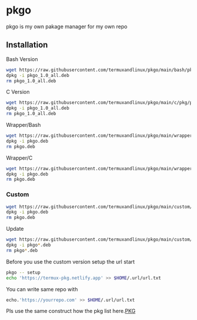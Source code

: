 # pkgo

pkgo is my own pakage manager for my own repo

## Installation

Bash Version
```bash 
wget https://raw.githubusercontent.com/termuxandlinux/pkgo/main/bash/pkg/pkgo_1.0_all.deb 
dpkg -i pkgo_1.0_all.deb 
rm pkgo_1.0_all.deb
```

C Version
```bash 
wget https://raw.githubusercontent.com/termuxandlinux/pkgo/main/c/pkg/pkgo_1.0_all.deb 
dpkg -i pkgo_1.0_all.deb 
rm pkgo_1.0_all.deb 
```

Wrapper/Bash
```bash
wget https://raw.githubusercontent.com/termuxandlinux/pkgo/main/wrapper/bash/pkg/pkgo.deb
dpkg -i pkgo.deb
rm pkgo.deb
```

Wrapper/C
```bash 
wget https://raw.githubusercontent.com/termuxandlinux/pkgo/main/wrapper/c/pkg/pkgo.deb
dpkg -i pkgo.deb
rm pkgo.deb
```

### Custom
```bash
wget https://raw.githubusercontent.com/termuxandlinux/pkgo/main/custom/pkg/pkgo.deb 
dpkg -i pkgo.deb 
rm pkgo.deb
```
Update 
```bash
wget https://raw.githubusercontent.com/termuxandlinux/pkgo/main/custom/pkg/new/pkgo.deb
dpkg -i pkgo*.deb
rm pkgo*.deb
```

Before you use the custom version setup the url
start
```bash
pkgo -- setup
echo 'https://termux-pkg.netlify.app' >> $HOME/.url/url.txt
```

You can write same repo with
```bash
echo.'https://yourrepo.com' >> $HOME/.url/url.txt
```

Pls use the same construct how the pkg list here.[PKG](https://github.com/ternuxandlinux/pkg)
